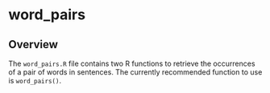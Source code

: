 # word_pairs
## Overview
The `word_pairs.R` file contains two R functions to retrieve the occurrences of a pair of words in sentences. The currently recommended function to use is `word_pairs()`.
